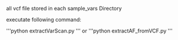 

all vcf file stored in each sample_vars Directory

executate following command:

'''python extractVarScan.py 
'''
or
'''python extractAF_fromVCF.py
'''
